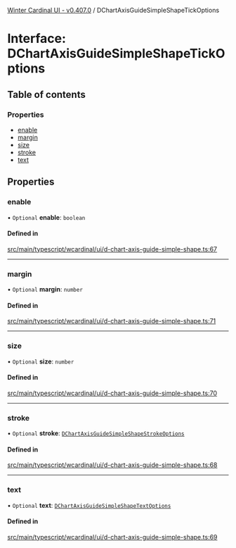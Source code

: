 [Winter Cardinal UI - v0.407.0](../index.md) / DChartAxisGuideSimpleShapeTickOptions

# Interface: DChartAxisGuideSimpleShapeTickOptions

## Table of contents

### Properties

- [enable](DChartAxisGuideSimpleShapeTickOptions.md#enable)
- [margin](DChartAxisGuideSimpleShapeTickOptions.md#margin)
- [size](DChartAxisGuideSimpleShapeTickOptions.md#size)
- [stroke](DChartAxisGuideSimpleShapeTickOptions.md#stroke)
- [text](DChartAxisGuideSimpleShapeTickOptions.md#text)

## Properties

### enable

• `Optional` **enable**: `boolean`

#### Defined in

[src/main/typescript/wcardinal/ui/d-chart-axis-guide-simple-shape.ts:67](https://github.com/winter-cardinal/winter-cardinal-ui/blob/v0.407.0/src/main/typescript/wcardinal/ui/d-chart-axis-guide-simple-shape.ts#L67)

___

### margin

• `Optional` **margin**: `number`

#### Defined in

[src/main/typescript/wcardinal/ui/d-chart-axis-guide-simple-shape.ts:71](https://github.com/winter-cardinal/winter-cardinal-ui/blob/v0.407.0/src/main/typescript/wcardinal/ui/d-chart-axis-guide-simple-shape.ts#L71)

___

### size

• `Optional` **size**: `number`

#### Defined in

[src/main/typescript/wcardinal/ui/d-chart-axis-guide-simple-shape.ts:70](https://github.com/winter-cardinal/winter-cardinal-ui/blob/v0.407.0/src/main/typescript/wcardinal/ui/d-chart-axis-guide-simple-shape.ts#L70)

___

### stroke

• `Optional` **stroke**: [`DChartAxisGuideSimpleShapeStrokeOptions`](DChartAxisGuideSimpleShapeStrokeOptions.md)

#### Defined in

[src/main/typescript/wcardinal/ui/d-chart-axis-guide-simple-shape.ts:68](https://github.com/winter-cardinal/winter-cardinal-ui/blob/v0.407.0/src/main/typescript/wcardinal/ui/d-chart-axis-guide-simple-shape.ts#L68)

___

### text

• `Optional` **text**: [`DChartAxisGuideSimpleShapeTextOptions`](DChartAxisGuideSimpleShapeTextOptions.md)

#### Defined in

[src/main/typescript/wcardinal/ui/d-chart-axis-guide-simple-shape.ts:69](https://github.com/winter-cardinal/winter-cardinal-ui/blob/v0.407.0/src/main/typescript/wcardinal/ui/d-chart-axis-guide-simple-shape.ts#L69)
